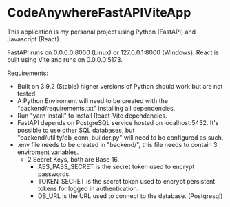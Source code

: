 # CodeAnywhereFastAPIViteApp

This application is my personal project using Python (FastAPI) and Javascript (React).

FastAPI runs on 0.0.0.0:8000 (Linux) or 127.0.0.1:8000 (Windows).
React is built using Vite and runs on 0.0.0.0:5173.

Requirements:
  
  * Built on 3.9.2 (Stable) higher versions of Python should work but are not tested.
  * A Python Enviroment will need to be created with the "backend/requirements.txt" installing all dependencies.
  * Run "yarn install" to install React-Vite dependencies.
  * FastAPI depends on PostgreSQL service hosted on localhost:5432. It's possible to use other SQL databases, but "backend/utility/db_conn_builder.py" will need to be configured as such.
  * .env file needs to be created in "backend/", this file needs to contain 3 enviroment variables.
    * 2 Secret Keys, both are Base 16.
      * AES_PASS_SECRET is the secret token used to encrypt passwords.
      * TOKEN_SECRET is the secret token used to encrypt persistent tokens for logged in authentication.
      * DB_URL is the URL used to connect to the database. (Postgresql)